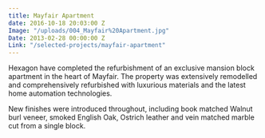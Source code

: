 ```yaml
---
title: Mayfair Apartment
date: 2016-10-18 20:03:00 Z
Image: "/uploads/004_Mayfair%20Apartment.jpg"
Date: 2013-02-28 00:00:00 Z
Link: "/selected-projects/mayfair-apartment"
---
```


Hexagon have completed the refurbishment of an exclusive mansion block apartment in the heart of Mayfair. The property was extensively remodelled and comprehensively refurbished with luxurious materials and the latest home automation technologies.

New finishes were introduced throughout, including book matched Walnut burl veneer, smoked English Oak, Ostrich leather and vein matched marble cut from a single block.